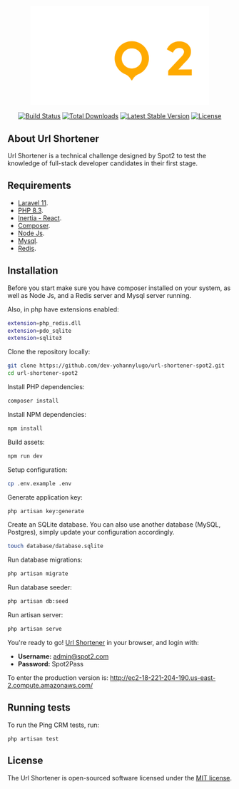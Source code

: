<p align="center"><a href="https://spot2.mx/" target="_blank"><img src="./resources/img/Logo_Spot2_Dark.png" width="400" alt="Spot2 Logo"></a></p>

<p align="center">
<a href="https://github.com/laravel/framework/actions"><img src="https://github.com/laravel/framework/workflows/tests/badge.svg" alt="Build Status"></a>
<a href="https://packagist.org/packages/laravel/framework"><img src="https://img.shields.io/packagist/dt/laravel/framework" alt="Total Downloads"></a>
<a href="https://packagist.org/packages/laravel/framework"><img src="https://img.shields.io/packagist/v/laravel/framework" alt="Latest Stable Version"></a>
<a href="https://packagist.org/packages/laravel/framework"><img src="https://img.shields.io/packagist/l/laravel/framework" alt="License"></a>
</p>

## About Url Shortener

Url Shortener is a technical challenge designed by Spot2 to test the knowledge of full-stack developer candidates in their first stage.

## Requirements

- [Laravel 11](https://laravel.com/docs/11.x/installation).
- [PHP 8.3](https://www.php.net/releases/8.3/en.php).
- [Inertia - React](https://inertiajs.com/routing).
- [Composer](https://getcomposer.org/download).
- [Node Js](https://nodejs.org/en/download/package-manager).
- [Mysql](https://www.mysql.com).
- [Redis](https://redis.io/docs/latest).

## Installation

Before you start make sure you have composer installed on your system, as well as Node Js, and a Redis server and Mysql server running.

Also, in php have extensions enabled:
```sh
extension=php_redis.dll
extension=pdo_sqlite
extension=sqlite3
```


Clone the repository locally:

```sh
git clone https://github.com/dev-yohannylugo/url-shortener-spot2.git
cd url-shortener-spot2
```

Install PHP dependencies:

```sh
composer install
```
Install NPM dependencies:

```sh
npm install
```

Build assets:

```sh
npm run dev
```

Setup configuration:

```sh
cp .env.example .env
```

Generate application key:

```sh
php artisan key:generate
```
Create an SQLite database. You can also use another database (MySQL, Postgres), simply update your configuration accordingly.

```sh
touch database/database.sqlite
```

Run database migrations:

```sh
php artisan migrate
```

Run database seeder:

```sh
php artisan db:seed
```

Run artisan server:

```sh
php artisan serve
```

You're ready to go! [Url Shortener](http://127.0.0.1:8000/) in your browser, and login with:

- **Username:** admin@spot2.com
- **Password:** Spot2Pass

To enter the production version is: http://ec2-18-221-204-190.us-east-2.compute.amazonaws.com/

## Running tests

To run the Ping CRM tests, run:

```
php artisan test
```

## License

The Url Shortener is open-sourced software licensed under the [MIT license](https://opensource.org/licenses/MIT).
